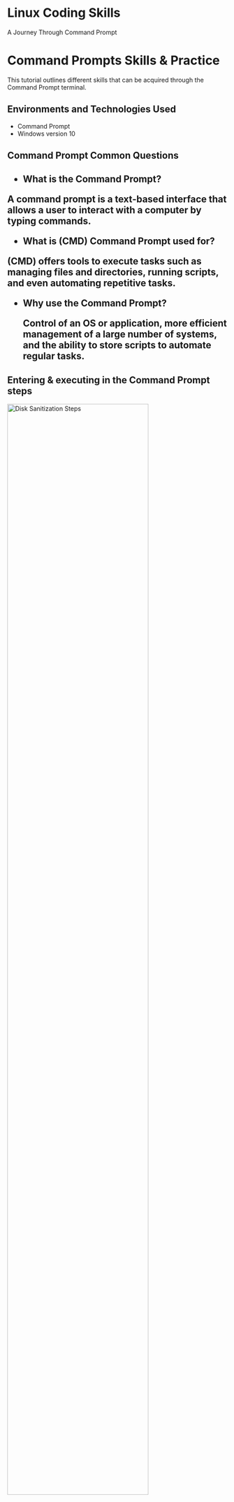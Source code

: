 # Linux Coding Skills
A Journey Through Command Prompt
<p align="center">
</p>

<h1>Command Prompts Skills & Practice</h1>
This tutorial outlines different skills that can be acquired through the Command Prompt terminal.<br />


<h2>Environments and Technologies Used</h2>

- Command Prompt
- Windows version 10

<h2>Command Prompt Common Questions<h2>
  
  - What is the Command Prompt?  
</p>
   A command prompt is a text-based interface that allows a user to interact with a computer by typing commands. 
  </p>

  - What is (CMD) Command Prompt used for?
  </p>
  (CMD) offers tools to execute tasks such as managing files and directories, running scripts, and even automating repetitive tasks.
  </p>

 - Why use the Command Prompt?
   </p>
   Control of an OS or application, more efficient management of a large number of systems, and the ability to store scripts to automate regular tasks.


<h2>Entering & executing in the Command Prompt steps</h2>

<p>
<img src="https://i.imgur.com/YajcT5S.png" height="80%" width="80%" alt="Disk Sanitization Steps"/>

</p>
<p>
If this is your first time trying the skills out then your in luck throughout this tutorial we will go step by step to create a better understanding for the command line.
</p>
<br />

<p>
<img src="https://i.imgur.com/DJmEXEB.png" height="80%" width="80%" alt="Disk Sanitization Steps"/>
</p>
<p>
Lorem ipsum dolor sit amet, consectetur adipiscing elit, sed do eiusmod tempor incididunt ut labore et dolore magna aliqua. Ut enim ad minim veniam, quis nostrud exercitation ullamco laboris nisi ut aliquip ex ea commodo consequat. Duis aute irure dolor in reprehenderit in voluptate velit esse cillum dolore eu fugiat nulla pariatur.
</p>
<br />

<p>
<img src="https://i.imgur.com/DJmEXEB.png" height="80%" width="80%" alt="Disk Sanitization Steps"/>
</p>
<p>
Lorem ipsum dolor sit amet, consectetur adipiscing elit, sed do eiusmod tempor incididunt ut labore et dolore magna aliqua. Ut enim ad minim veniam, quis nostrud exercitation ullamco laboris nisi ut aliquip ex ea commodo consequat. Duis aute irure dolor in reprehenderit in voluptate velit esse cillum dolore eu fugiat nulla pariatur.
</p>
<br />
